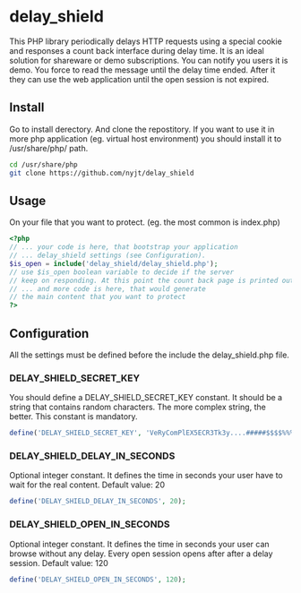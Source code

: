 delay_shield
============

This PHP library periodically delays HTTP requests using a special cookie and responses a count back interface during delay time.
It is an ideal solution for shareware or demo subscriptions. You can notify you users it is demo. You force to read the message until the delay time ended.
After it they can use the web application until the open session is not expired.

## Install

Go to install derectory. And clone the repostitory. If you want to use it in more php application (eg. virtual host environment) you should install it to /usr/share/php/ path.

```bash
cd /usr/share/php
git clone https://github.com/nyjt/delay_shield
```

## Usage

On your file that you want to protect. (eg. the most common is index.php)

```php
<?php
// ... your code is here, that bootstrap your application
// ... delay_shield settings (see Configuration).
$is_open = include('delay_shield/delay_shield.php');
// use $is_open boolean variable to decide if the server
// keep on responding. At this point the count back page is printed out.
// ... and more code is here, that would generate
// the main content that you want to protect
?>
```

## Configuration

All the settings must be defined before the include the delay_shield.php file.

### DELAY_SHIELD_SECRET_KEY

You should define a DELAY_SHIELD_SECRET_KEY constant. It should be a string that contains random characters. The more complex string, the better.
This constant is mandatory.

```php
define('DELAY_SHIELD_SECRET_KEY', 'VeRyComPlEX5ECR3Tk3y....#####$$$$%%%%....');
```

### DELAY_SHIELD_DELAY_IN_SECONDS

Optional integer constant. It defines the time in seconds your user have to wait for the real content.
Default value: 20

```php
define('DELAY_SHIELD_DELAY_IN_SECONDS', 20);
```

### DELAY_SHIELD_OPEN_IN_SECONDS

Optional integer constant. It defines the time in seconds your user can browse without any delay. Every open session opens after after a delay session.
Default value: 120

```php
define('DELAY_SHIELD_OPEN_IN_SECONDS', 120);
```

